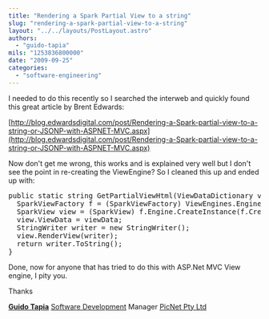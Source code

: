 ```yaml
---
title: "Rendering a Spark Partial View to a string"
slug: "rendering-a-spark-partial-view-to-a-string"
layout: "../../layouts/PostLayout.astro"
authors: 
  - "guido-tapia"
mils: "1253836800000"
date: "2009-09-25"
categories: 
  - "software-engineering"
---
```


I needed to do this recently so I searched the interweb and quickly found this great article by Brent Edwards:

[http://blog.edwardsdigital.com/post/Rendering-a-Spark-partial-view-to-a-string-or-JSONP-with-ASPNET-MVC.aspx](http://blog.edwardsdigital.com/post/Rendering-a-Spark-partial-view-to-a-string-or-JSONP-with-ASPNET-MVC.aspx)

Now don't get me wrong, this works and is explained very well but I don't see the point in re-creating the ViewEngine? So I cleaned this up and ended up with:



<pre>public static string GetPartialViewHtml(ViewDataDictionary viewData, string viewRalativePath) {
  SparkViewFactory f = (SparkViewFactory) ViewEngines.Engines.First(e =&gt; e is SparkViewFactory);
  SparkView view = (SparkView) f.Engine.CreateInstance(f.CreateDescriptor(null, null, viewRalativePath, null, false));
  view.ViewData = viewData;
  StringWriter writer = new StringWriter();
  view.RenderView(writer);
  return writer.ToString();
}
</pre>



Done, now for anyone that has tried to do this with ASP.Net MVC View engine, I pity you.

Thanks

**[Guido Tapia](mailto:guido.tapia@picnet.com.au)** [Software Development](https://picnet.com.au/software-development.html) Manager [PicNet Pty Ltd](https://picnet.com.au/)
